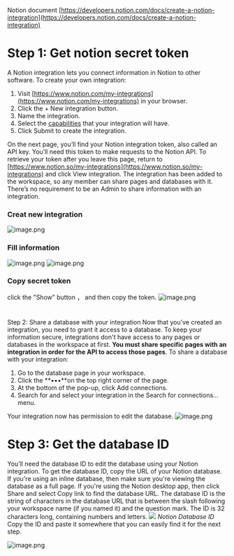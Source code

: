 
Notion document
[https://developers.notion.com/docs/create-a-notion-integration](https://developers.notion.com/docs/create-a-notion-integration)
# Step 1: Get notion secret token

A Notion integration lets you connect information in Notion to other software. To create your own integration:

1. Visit [https://www.notion.com/my-integrations](https://www.notion.com/my-integrations) in your browser.
2. Click the + New integration button.
3. Name the integration.
4. Select the [capabilities](https://developers.notion.com/docs/authorization#integration-capabilities) that your integration will have.
5. Click Submit to create the integration.

On the next page, you’ll find your Notion integration token, also called an API key. You’ll need this token to make requests to the Notion API. To retrieve your token after you leave this page, return to [https://www.notion.so/my-integrations](https://www.notion.so/my-integrations) and click View integration.
The integration has been added to the workspace, so any member can share pages and databases with it. There’s no requirement to be an Admin to share information with an integration.
### Creat new integration
![image.png](https://cdn.nlark.com/yuque/0/2023/png/703316/1678775435165-a5c1ef4e-d30b-416c-bcc0-492c9a2bc9bb.png#averageHue=%23fbfaf8&clientId=ua3cbe217-ad33-4&from=paste&height=629&id=u4396154a&name=image.png&originHeight=944&originWidth=1737&originalType=binary&ratio=1.5&rotation=0&showTitle=false&size=88374&status=done&style=none&taskId=ubc9d1c1c-58e1-4928-9717-01668ca2200&title=&width=1158)
### Fill information
![image.png](https://cdn.nlark.com/yuque/0/2023/png/703316/1678775643956-e6edd814-0434-4318-a8bf-8eb45669cd66.png#averageHue=%23fbfaf8&clientId=u4cd8df99-3888-4&from=paste&height=776&id=u68321623&name=image.png&originHeight=1164&originWidth=1390&originalType=binary&ratio=1.5&rotation=0&showTitle=false&size=125134&status=done&style=none&taskId=u8bdaca14-81ac-436b-86d8-e59e28ec5b8&title=&width=926.6666666666666)
![image.png](https://cdn.nlark.com/yuque/0/2023/png/703316/1678775666361-4d5d91b8-9917-441f-ad9f-10ba2e125ec1.png#averageHue=%23fcfbf9&clientId=u4cd8df99-3888-4&from=paste&height=794&id=u0fbc88a6&name=image.png&originHeight=1191&originWidth=1245&originalType=binary&ratio=1.5&rotation=0&showTitle=false&size=127803&status=done&style=none&taskId=u6c18b19b-b36d-4c18-b5d6-a3926c8892c&title=&width=830)

### Copy secret token
click the "Show" button ， and then copy the token.
![image.png](https://cdn.nlark.com/yuque/0/2023/png/703316/1678775749355-f10d79b0-5eae-4dcf-a1a7-5ec848d20b97.png#averageHue=%23f9f8f6&clientId=u92dd517b-8487-4&from=paste&height=503&id=u9e7f41d5&name=image.png&originHeight=754&originWidth=1293&originalType=binary&ratio=1.5&rotation=0&showTitle=false&size=97219&status=done&style=none&taskId=ua225fb5f-b136-4312-a06e-2d407fa94c7&title=&width=862)

# 
Step 2: Share a database with your integration
Now that you’ve created an integration, you need to grant it access to a database. To keep your information secure, integrations don't have access to any pages or databases in the workspace at first. **You must share specific pages with an integration in order for the API to access those pages**. To share a database with your integration:

1. Go to the database page in your workspace.
2. Click the **•••**on the top right corner of the page.
3. At the bottom of the pop-up, click Add connections.
4. Search for and select your integration in the Search for connections... menu.

Your integration now has permission to edit the database.
![image.png](https://cdn.nlark.com/yuque/0/2023/png/703316/1678776610779-05c11b30-567a-4eef-84b1-40ab47d4370a.png#averageHue=%23f9f9f9&clientId=u49209b4f-d7f3-4&from=paste&height=779&id=u0a517030&name=image.png&originHeight=1169&originWidth=799&originalType=binary&ratio=1.5&rotation=0&showTitle=false&size=121661&status=done&style=none&taskId=u8dc77daa-c6e9-4204-9668-6db8a0fe067&title=&width=532.6666666666666)
# Step 3: Get the database ID
You’ll need the database ID to edit the database using your Notion integration.
To get the database ID, copy the URL of your Notion database. If you're using an inline database, then make sure you're viewing the database as a full page. If you're using the Notion desktop app, then click Share and select Copy link to find the database URL.
The database ID is the string of characters in the database URL that is between the slash following your workspace name (if you named it) and the question mark. The ID is 32 characters long, containing numbers and letters.
![](https://cdn.nlark.com/yuque/0/2023/png/703316/1678775882567-b7f0111d-2ce0-4379-8eae-9c3975ca04d7.png#averageHue=%23dedbd7&clientId=u49209b4f-d7f3-4&from=paste&id=u771e55fe&originHeight=128&originWidth=1502&originalType=url&ratio=1.5&rotation=0&showTitle=false&status=done&style=none&taskId=u7ccfd437-09a1-450c-8fac-2e91d1d2fef&title=)
_Notion Database ID_
Copy the ID and paste it somewhere that you can easily find it for the next step.

![image.png](https://cdn.nlark.com/yuque/0/2023/png/703316/1678776307156-80239f8a-4bfa-4981-863d-a3e200174687.png#averageHue=%23fbfbfb&clientId=u49209b4f-d7f3-4&from=paste&height=609&id=u743aa38a&name=image.png&originHeight=914&originWidth=1666&originalType=binary&ratio=1.5&rotation=0&showTitle=false&size=87973&status=done&style=none&taskId=uc37975fd-9560-42d8-8268-b88130aafa0&title=&width=1110.6666666666667)
